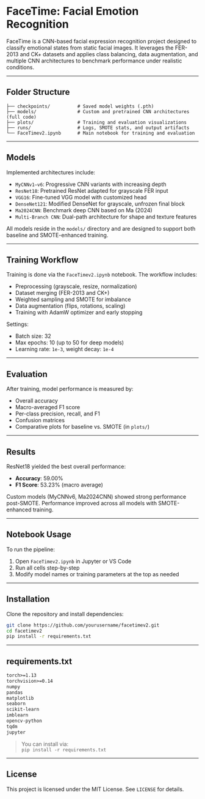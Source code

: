 # FaceTime: Facial Emotion Recognition

FaceTime is a CNN-based facial expression recognition project designed to classify emotional states from static facial images. It leverages the FER-2013 and CK+ datasets and applies class balancing, data augmentation, and multiple CNN architectures to benchmark performance under realistic conditions.

---

## Folder Structure

```
├── checkpoints/          # Saved model weights (.pth)
├── models/               # Custom and pretrained CNN architectures (full code)
├── plots/                # Training and evaluation visualizations
├── runs/                 # Logs, SMOTE stats, and output artifacts
└── FaceTimev2.ipynb      # Main notebook for training and evaluation
```

---

## Models

Implemented architectures include:

- `MyCNNv1–v6`: Progressive CNN variants with increasing depth
- `ResNet18`: Pretrained ResNet adapted for grayscale FER input
- `VGG16`: Fine-tuned VGG model with customized head
- `DenseNet121`: Modified DenseNet for grayscale, unfrozen final block
- `Ma2024CNN`: Benchmark deep CNN based on Ma (2024)
- `Multi-Branch CNN`: Dual-path architecture for shape and texture features

All models reside in the `models/` directory and are designed to support both baseline and SMOTE-enhanced training.

---

## Training Workflow

Training is done via the `FaceTimev2.ipynb` notebook. The workflow includes:

- Preprocessing (grayscale, resize, normalization)
- Dataset merging (FER-2013 and CK+)
- Weighted sampling and SMOTE for imbalance
- Data augmentation (flips, rotations, scaling)
- Training with AdamW optimizer and early stopping

Settings:
- Batch size: 32  
- Max epochs: 10 (up to 50 for deep models)
- Learning rate: `1e-3`, weight decay: `1e-4`

---

## Evaluation

After training, model performance is measured by:

- Overall accuracy
- Macro-averaged F1 score
- Per-class precision, recall, and F1
- Confusion matrices
- Comparative plots for baseline vs. SMOTE (in `plots/`)

---

## Results

ResNet18 yielded the best overall performance:

- **Accuracy**: 59.00%  
- **F1 Score**: 53.23% (macro average)

Custom models (MyCNNv6, Ma2024CNN) showed strong performance post-SMOTE. Performance improved across all models with SMOTE-enhanced training.

---

## Notebook Usage

To run the pipeline:

1. Open `FaceTimev2.ipynb` in Jupyter or VS Code
2. Run all cells step-by-step
3. Modify model names or training parameters at the top as needed

---

## Installation

Clone the repository and install dependencies:

```bash
git clone https://github.com/yourusername/facetimev2.git
cd facetimev2
pip install -r requirements.txt
```

---

## requirements.txt

```txt
torch>=1.13
torchvision>=0.14
numpy
pandas
matplotlib
seaborn
scikit-learn
imblearn
opencv-python
tqdm
jupyter
```

> You can install via:  
> `pip install -r requirements.txt`

---

## License

This project is licensed under the MIT License. See `LICENSE` for details.
```

